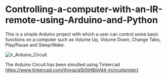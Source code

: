 
# Controlling-a-computer-with-an-IR-remote-using-Arduino-and-Python
This is a simple Arduino project with which a user can control some basic
functions on a computer such as Volume Up, Volume Down, Change Tabs, Play/Pause and Sleep/Wake.

![ir_Arduino_Circuit](https://user-images.githubusercontent.com/58187215/117328826-a2e08680-aeb1-11eb-9aa8-aa47dac50e87.png)


The Arduino Circuit has been simulted using Tinkercad 
https://www.tinkercad.com/things/a1b5tHBqVd4-ircircuitproject
